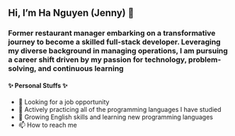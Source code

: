 ## Hi, I’m Ha Nguyen (Jenny) :wave:

### Former restaurant manager embarking on a transformative journey to become a skilled full-stack developer. Leveraging my diverse background in managing operations, I am pursuing a career shift driven by my passion for technology, problem-solving, and continuous learning

#### :sparkles: Personal Stuffs :sparkles:
- 🤝 Looking for a job opportunity
- 📖 Actively practicing all of the programming languages I have studied
- 🌱 Growing English skills and learning new programming languages
- 📫 How to reach me 

<!---
Ha989/Ha989 is a ✨ special ✨ repository because its `README.md` (this file) appears on your GitHub profile.
You can click the Preview link to take a look at your changes.
--->

